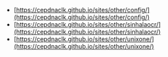 * [https://cepdnaclk.github.io/sites/other/config/](https://cepdnaclk.github.io/sites/other/config/)
* [https://cepdnaclk.github.io/sites/other/sinhalaocr/](https://cepdnaclk.github.io/sites/other/sinhalaocr/)
* [https://cepdnaclk.github.io/sites/other/unixone/](https://cepdnaclk.github.io/sites/other/unixone/)